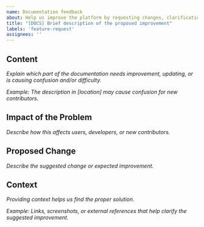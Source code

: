 ```yaml
---
name: Documentation feedback
about: Help us improve the platform by requesting changes, clarifications, or enhancements to the documentation using this format.
title: "[DOCS] Brief description of the proposed improvement"
labels: 'feature-request'
assignees: ''
---
```


## Content

*Explain which part of the documentation needs improvement, updating, or is causing confusion and/or difficulty.*

*Example: The description in [location] may cause confusion for new contributors.*

## Impact of the Problem

*Describe how this affects users, developers, or new contributors.*

## Proposed Change

*Describe the suggested change or expected improvement.*

## Context

*Providing context helps us find the proper solution.*

*Example: Links, screenshots, or external references that help clarify the suggested improvement.*